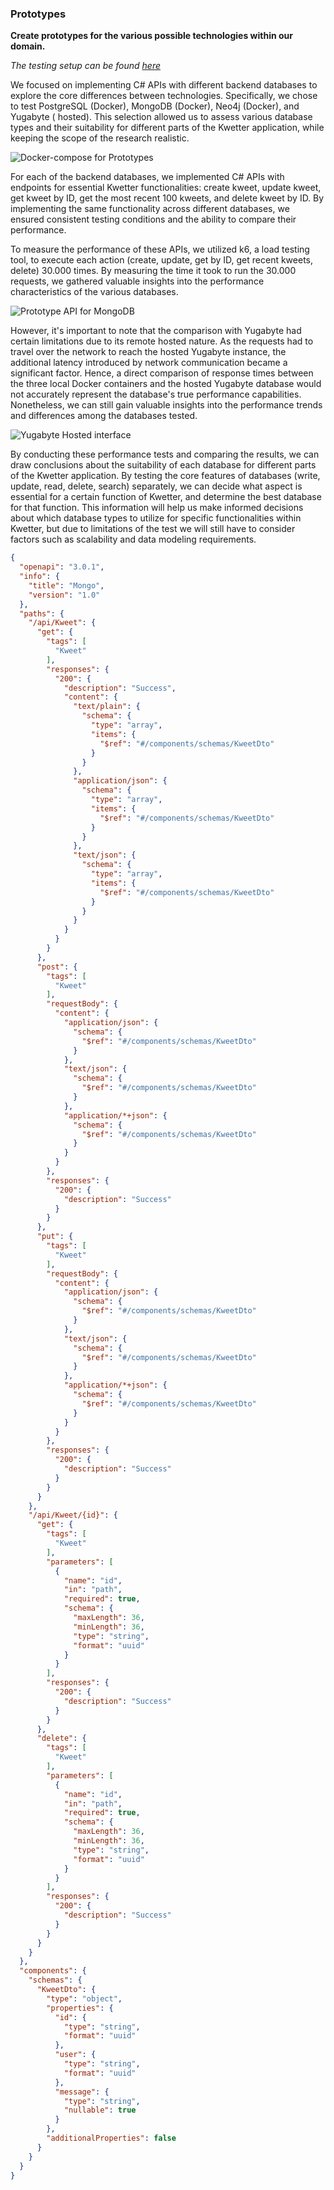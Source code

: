 ### Prototypes

**Create prototypes for the various possible technologies within our domain.**

_The testing setup can be found [here](https://dev.azure.com/OIBSS-F/Kwetter/_git/DatabasePerformanceTest)_

We focused on implementing C# APIs with different backend databases to explore the core differences between
technologies. Specifically, we chose to test PostgreSQL (Docker), MongoDB (Docker), Neo4j (Docker), and Yugabyte (
hosted). This selection allowed us to assess various database types and their suitability for different parts of the
Kwetter application, while keeping the scope of the research realistic.

![Docker-compose for Prototypes](images/protoype_cluster.png)

For each of the backend databases, we implemented C# APIs with endpoints for essential Kwetter functionalities: create
kweet, update kweet, get kweet by ID, get the most recent 100 kweets, and delete kweet by ID. By implementing the same
functionality across different databases, we ensured consistent testing conditions and the ability to compare their
performance.

To measure the performance of these APIs, we utilized k6, a load testing tool, to execute each action (create, update,
get by ID, get recent kweets, delete) 30.000 times. By measuring the time it took to run the 30.000 requests, we
gathered valuable insights into the performance characteristics of the various databases.

![Prototype API for MongoDB](images/prototype_api.png)

However, it's important to note that the comparison with Yugabyte had certain limitations due to its remote hosted
nature. As the requests had to travel over the network to reach the hosted Yugabyte instance, the additional latency
introduced by network communication became a significant factor. Hence, a direct comparison of response times between
the three local Docker containers and the hosted Yugabyte database would not accurately represent the database's true
performance capabilities. Nonetheless, we can still gain valuable insights into the performance trends and differences
among the databases tested.

![Yugabyte Hosted interface](images/yugabyte_hosted.png)

By conducting these performance tests and comparing the results, we can draw conclusions about the suitability of each
database for different parts of the Kwetter application. By testing the core features of databases (write, update, read,
delete, search) separately, we can decide what aspect is essential for a certain function of Kwetter, and determine the
best database for that function. This information will help us make informed decisions about which database types to
utilize for specific functionalities within Kwetter, but due to limitations of the test we will still have to consider
factors such as scalability and data modeling requirements.

```json
{
  "openapi": "3.0.1",
  "info": {
    "title": "Mongo",
    "version": "1.0"
  },
  "paths": {
    "/api/Kweet": {
      "get": {
        "tags": [
          "Kweet"
        ],
        "responses": {
          "200": {
            "description": "Success",
            "content": {
              "text/plain": {
                "schema": {
                  "type": "array",
                  "items": {
                    "$ref": "#/components/schemas/KweetDto"
                  }
                }
              },
              "application/json": {
                "schema": {
                  "type": "array",
                  "items": {
                    "$ref": "#/components/schemas/KweetDto"
                  }
                }
              },
              "text/json": {
                "schema": {
                  "type": "array",
                  "items": {
                    "$ref": "#/components/schemas/KweetDto"
                  }
                }
              }
            }
          }
        }
      },
      "post": {
        "tags": [
          "Kweet"
        ],
        "requestBody": {
          "content": {
            "application/json": {
              "schema": {
                "$ref": "#/components/schemas/KweetDto"
              }
            },
            "text/json": {
              "schema": {
                "$ref": "#/components/schemas/KweetDto"
              }
            },
            "application/*+json": {
              "schema": {
                "$ref": "#/components/schemas/KweetDto"
              }
            }
          }
        },
        "responses": {
          "200": {
            "description": "Success"
          }
        }
      },
      "put": {
        "tags": [
          "Kweet"
        ],
        "requestBody": {
          "content": {
            "application/json": {
              "schema": {
                "$ref": "#/components/schemas/KweetDto"
              }
            },
            "text/json": {
              "schema": {
                "$ref": "#/components/schemas/KweetDto"
              }
            },
            "application/*+json": {
              "schema": {
                "$ref": "#/components/schemas/KweetDto"
              }
            }
          }
        },
        "responses": {
          "200": {
            "description": "Success"
          }
        }
      }
    },
    "/api/Kweet/{id}": {
      "get": {
        "tags": [
          "Kweet"
        ],
        "parameters": [
          {
            "name": "id",
            "in": "path",
            "required": true,
            "schema": {
              "maxLength": 36,
              "minLength": 36,
              "type": "string",
              "format": "uuid"
            }
          }
        ],
        "responses": {
          "200": {
            "description": "Success"
          }
        }
      },
      "delete": {
        "tags": [
          "Kweet"
        ],
        "parameters": [
          {
            "name": "id",
            "in": "path",
            "required": true,
            "schema": {
              "maxLength": 36,
              "minLength": 36,
              "type": "string",
              "format": "uuid"
            }
          }
        ],
        "responses": {
          "200": {
            "description": "Success"
          }
        }
      }
    }
  },
  "components": {
    "schemas": {
      "KweetDto": {
        "type": "object",
        "properties": {
          "id": {
            "type": "string",
            "format": "uuid"
          },
          "user": {
            "type": "string",
            "format": "uuid"
          },
          "message": {
            "type": "string",
            "nullable": true
          }
        },
        "additionalProperties": false
      }
    }
  }
}
```